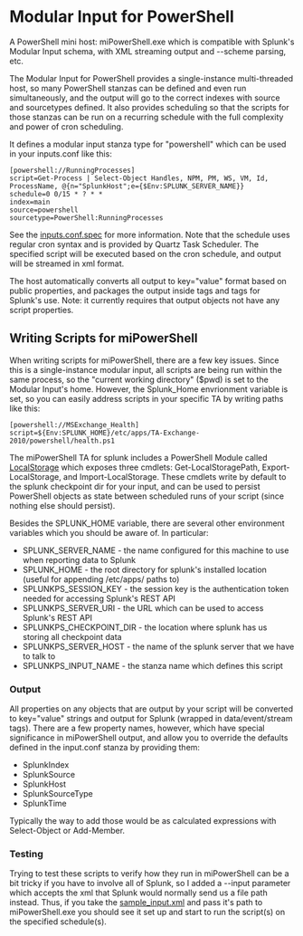 Modular Input for PowerShell
============================

A PowerShell mini host: miPowerShell.exe which is compatible with Splunk's Modular Input schema, with XML streaming output and --scheme parsing, etc.

The Modular Input for PowerShell provides a single-instance multi-threaded host, so many PowerShell stanzas can be defined and even run simultaneously, and the output will go to the correct indexes with source and sourcetypes defined. It also provides scheduling so that the scripts for those stanzas can be run on a recurring schedule with the full complexity and power of cron scheduling.

It defines a modular input stanza type for "powershell" which can be used in your inputs.conf like this:

    [powershell://RunningProcesses]
    script=Get-Process | Select-Object Handles, NPM, PM, WS, VM, Id, ProcessName, @{n="SplunkHost";e={$Env:SPLUNK_SERVER_NAME}}
    schedule=0 0/15 * ? * *
    index=main
    source=powershell
    sourcetype=PowerShell:RunningProcesses

See the [inputs.conf.spec]() for more information. Note that the schedule uses regular cron syntax and is provided by Quartz Task Scheduler. The specified script will be executed based on the cron schedule, and output will be streamed in xml format.

The host automatically converts all output to key="value" format based on public properties, and packages the output inside <data> tags and <event> tags for Splunk's use. Note: it currently requires that output objects not have any script properties.


Writing Scripts for miPowerShell
--------------------------------

When writing scripts for miPowerShell, there are a few key issues. Since this is a single-instance modular input, all scripts are being run within the same process, so the "current working directory" ($pwd) is set to the Modular Input's home.  However, the Splunk_Home envrionment variable is set, so you can easily address scripts in your specific TA by writing paths like this:

    [powershell://MSExchange_Health]
    script=${Env:SPLUNK_HOME}/etc/apps/TA-Exchange-2010/powershell/health.ps1

The miPowerShell TA for splunk includes a PowerShell Module called [LocalStorage](https://github.com/splunk/splunk-powershell-modularinput/tree/master/ModularPowerShell/Modules/LocalStorage) which exposes three cmdlets: Get-LocalStoragePath, Export-LocalStorage, and Import-LocalStorage. These cmdlets write by default to the splunk checkpoint dir for your input, and can be used to persist PowerShell objects as state between scheduled runs of your script (since nothing else should persist).

Besides the SPLUNK_HOME variable, there are several other environment variables which you should be aware of. In particular:

* SPLUNK\_SERVER\_NAME - the name configured for this machine to use when reporting data to Splunk
* SPLUNK\_HOME - the root directory for splunk's installed location (useful for appending /etc/apps/ paths to)
* SPLUNKPS\_SESSION\_KEY - the session key is the authentication token needed for accessing Splunk's REST API
* SPLUNKPS\_SERVER\_URI - the URL which can be used to access Splunk's REST API
* SPLUNKPS\_CHECKPOINT\_DIR - the location where splunk has us storing all checkpoint data
* SPLUNKPS\_SERVER\_HOST - the name of the splunk server that we have to talk to
* SPLUNKPS\_INPUT\_NAME - the stanza name which defines this script

### Output

All properties on any objects that are output by your script will be converted to key="value" strings and output for Splunk (wrapped in data/event/stream tags). There are a few property names, however, which have special significance in miPowerShell output, and allow you to override the defaults defined in the input.conf stanza by providing them:

* SplunkIndex
* SplunkSource
* SplunkHost
* SplunkSourceType
* SplunkTime

Typically the way to add those would be as calculated expressions with Select-Object or Add-Member.

### Testing

Trying to test these scripts to verify how they run in miPowerShell can be a bit tricky if you have to involve all of Splunk, so I added a --input parameter which accepts the xml that Splunk would normally send us a file path instead. Thus, if you take the [sample_input.xml](https://github.com/splunk/splunk-powershell-modularinput/blob/master/ModularPowerShell/sample_input.xml) and pass it's path to miPowerShell.exe you should see it set up and start to run the script(s) on the specified schedule(s).